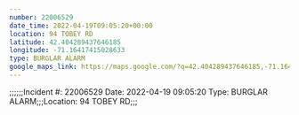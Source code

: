 ```yaml
---
number: 22006529
date_time: 2022-04-19T09:05:20+00:00
location: 94 TOBEY RD
latitude: 42.404289437646185
longitude: -71.16417415028633
type: BURGLAR ALARM
google_maps_link: https://maps.google.com/?q=42.404289437646185,-71.16417415028633
---
```


;;;;;;Incident #: 22006529  Date: 2022-04-19 09:05:20   Type: BURGLAR ALARM;;;Location: 94 TOBEY RD;;;
